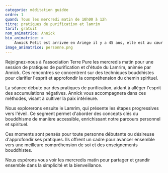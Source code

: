 ```yaml
---
categorie: méditation guidée
ordre: 1
quand: Tous les mercredi matin de 10h00 à 12h
titre: pratiques de purification et lamrim
tarif: gratuit
nom_animatrice: Annick
bio_animatrice: >
    Annick Petit est arrivée en Ariège il y a 45 ans, elle est au cœur de l'association Terre Pure. Sa pratique du bouddhisme qu'elle consolide depuis près de 30 ans, est le fondement de son engagement tant dans la gestion de Terre Pure que dans son implication dans des projets d'aide humanitaire au Népal.
image_animatrice: personne.png
---
```

Rejoignez-nous à l'association Terre Pure les mercredis matin pour une session de pratiques de purification et d'étude du Lamrim, animée par Annick. Ces rencontres se concentrent sur des techniques bouddhistes pour clarifier l'esprit et approfondir la compréhension du chemin spirituel.
<!--more-->
La séance débute par des pratiques de purification, aidant à alléger l'esprit des accumulations négatives. Annick vous accompagnera dans ces méthodes, visant à cultiver la paix intérieure.

Nous explorerons ensuite le Lamrim, qui présente les étapes progressives vers l'éveil. Ce segment permet d'aborder des concepts clés du bouddhisme de manière accessible, enrichissant notre parcours personnel et spirituel.

Ces moments sont pensés pour toute personne débutante ou désireuse d'approfondir ses pratiques. Ils offrent un cadre pour avancer ensemble vers une meilleure compréhension de soi et des enseignements bouddhistes.

Nous espérons vous voir les mercredis matin pour partager et grandir ensemble dans la simplicité et la bienveillance.
